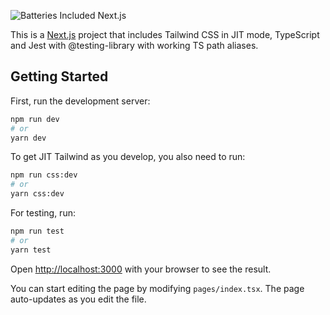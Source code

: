![Batteries Included Next.js](https://i.imgur.com/EeZzfO0.png)

This is a [Next.js](https://nextjs.org/) project that includes Tailwind CSS in JIT mode, TypeScript and Jest with @testing-library with working TS path aliases.

## Getting Started

First, run the development server:

```bash
npm run dev
# or
yarn dev
```

To get JIT Tailwind as you develop, you also need to run:

```bash
npm run css:dev
# or
yarn css:dev
```

For testing, run:

```bash
npm run test
# or
yarn test
```

Open [http://localhost:3000](http://localhost:3000) with your browser to see the result.

You can start editing the page by modifying `pages/index.tsx`. The page auto-updates as you edit the file.
